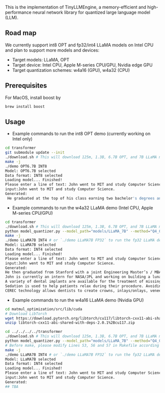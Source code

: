This is the implementation of TinyLLMEngine, a memory-efficient and high-performance neural network library for quantized large language model (LLM).

## Road map

We currently support int8 OPT and fp32/int4 LLaMA models on Intel CPU and plan to support more models and devices:
- Target models: LLaMA, OPT
- Target device: Intel CPU, Apple M-series CPU/GPU, Nvidia edge GPU
- Target quantization schemes: w4a16 (GPU), w4a32 (CPU)

## Prerequisites 
For MacOS, install boost by
```bash
brew install boost
```

## Usage
- Example commands to run the int8 OPT demo (currently working on Intel only)
``` bash
cd transformer
git submodule update --init
./download.sh # This will download 125m, 1.3B, 6.7B OPT, and 7B LLaMA models
make -j
./demo OPT6.7B INT8
Model: OPT6.7B selected
Data format: INT8 selected
Loading model... Finished!
Please enter a line of text: John went to MIT and study Computer Science.
input:John went to MIT and study Computer Science.
Generated: 
 He graduated at the top of his class earning two bachelor's degrees and a master's degree all in 3 years.  In 2004 John started working on the website for FUEL.net which was an online community for racing enthusiasts that helped drivers track their vehicles through GPS, track performance with speed sensors and analyze their driving style. This website later become the basis for the "DriveLogger" product. In 2008 he co-founded a company called DriveLogger based in Cambridge, MA. They were funded by the MIT Technology Review Accelerator and are still active today.  FUEL.net was launched in 2001 as a community site to help NASCAR fans track their favorite drivers through GPS. John's first project with FUEL was implementing their API into the "Driver Tracker" website, which allowed users to see exactly where the driver of their choice was in relation to them on the racetrack and what lap they were currently on.  John then moved on to the more complex task of actually running the site itself and maintaining it. During this time he also started work on a product called "Driver Tracker", which allowed users to track where their favorite drivers were at any given time, even if they weren't racing yet.  In 2003 John was
```

- Example commands to run the w4a32 LLaMA demo (Intel CPU, Apple M-series CPU/GPU)
``` bash
cd transformer
./download.sh # This will download 125m, 1.3B, 6.7B OPT, and 7B LLaMA models
python model_quantizer.py --model_path="models/LLaMA_7B" --method="Q4_0" --data_type="fp32" # Quantize LLaMA7B model from fp32 to int4 by using Q4_0 quantization method
make -j
./demo LLaMA7B INT4 # or `./demo LLaMA7B FP32` to run the fp32 LLaMA demo
Model: LLaMA7B selected
Data format: INT4 selected
Loading model... Finished!
Please enter a line of text: John went to MIT and study Computer Science.
input:John went to MIT and study Computer Science.
Generated: 
He then graduated from Stanford with a joint Engineering Master’s / MBA degree in 2015, focusing on hardware design and manufacturing. After graduating, he worked at Facebook for the past couple of years on various aspects of Hardware R&D.
John is currently an intern for NASA/JPL and working on building a lunar lander. In his spare time he enjoys reading and writing. Surgical procedures are performed with state-of-the-art tools that create less scarring, minimal discomfort and quicker recovery times.
A variety of dental implants are available for the treatment of missing teeth, from traditional to mini implants, the latest generation of dental implant systems. Dental implants can improve your facial appearance and smile while also helping to preserve remaining bone structure.
Sedation is used to help patients relax during their procedure. Avoiding unnecessary discomfort and anxiety will not only make you more comfortable but also helps the treatment proceed quickly.
CEREC technology allows dentists to create crowns, inlays/onlays, veneers and bridges using a 3D camera that takes a picture of your
```

- Example commands to run the w4a16 LLaMA demo (Nvidia GPU)
``` bash
cd matmul_optimization/src/lib/cuda
# Download LibTorch
wget https://download.pytorch.org/libtorch/cu117/libtorch-cxx11-abi-shared-with-deps-2.0.1%2Bcu117.zip # Modify the url according to your CUDA and CXX version (https://pytorch.org/get-started/locally/)
unzip libtorch-cxx11-abi-shared-with-deps-2.0.1%2Bcu117.zip

cd ../../../../transformer
./download.sh # This will download 125m, 1.3B, 6.7B OPT, and 7B LLaMA models
python model_quantizer.py --model_path="models/LLaMA_7B" --method="Q4_0" --data_type="fp32" # Quantize LLaMA7B model from fp32 to int4 by using Q4_0 quantization method
# Before make, please modify Lines 53, 56 and 57 in Makefile according to your GPU architecture and Python development environment
make -j
./demo LLaMA7B INT4 # or `./demo LLaMA7B FP32` to run the fp32 LLaMA demo
Model: LLaMA7B selected
Data format: INT4 selected
Loading model... Finished!
Please enter a line of text: John went to MIT and study Computer Science.
input:John went to MIT and study Computer Science.
Generated: 
## TBA
```
